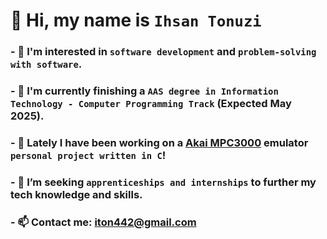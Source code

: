 # 👋 Hi, my name is **`Ihsan Tonuzi`**

### - 👀 I'm interested in **`software development`** and **`problem-solving with software`**. 
### - 🌱 I'm currently finishing a **`AAS degree in Information Technology - Computer Programming Track`** (Expected May 2025).
### - 📖 Lately I have been working on a [Akai MPC3000](https://en.wikipedia.org/wiki/Akai_MPC) emulator **`personal project written in C`**! 
### - 💞️ I’m seeking **`apprenticeships and internships`** to further my tech knowledge and skills.
### - 📫 Contact me: **[iton442@gmail.com](mailto:iton442@gmail.com)**
<!---
iton0/iton0 is a ✨ special ✨ repository because its `README.md` (this file) appears on your GitHub profile.
You can click the Preview link to take a look at your changes.
--->
